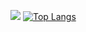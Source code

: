 ![](https://hit.yhype.me/github/profile?user_id=35397688)
[![Top Langs](https://github-readme-stats.vercel.app/api/top-langs/?username=MauriceX24&layout=compact)](https://github.com/anuraghazra/github-readme-stats)
